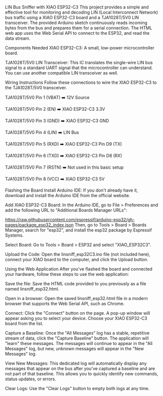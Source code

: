 LIN Bus Sniffer with XIAO ESP32-C3
This project provides a simple and effective tool for monitoring and decoding LIN (Local Interconnect Network) bus traffic using a XIAO ESP32-C3 board and a TJA1028T/5V0 LIN transceiver. The provided Arduino sketch continuously reads incoming bytes from the bus and prepares them for a serial connection. The HTML web app uses the Web Serial API to connect to the ESP32, and read the data stream.

Components Needed
XIAO ESP32-C3: A small, low-power microcontroller board.

TJA1028T/5V0 LIN Transceiver: This IC translates the single-wire LIN bus signal to a standard UART signal that the microcontroller can understand. You can use another compatible LIN transceiver as well.

Wiring Instructions
Follow these connections to wire the XIAO ESP32-C3 to the TJA1028T/5V0 transceiver.

TJA1028T/5V0 Pin 1 (VBAT) ➡️ 12V Source

TJA1028T/5V0 Pin 2 (EN) ➡️ XIAO ESP32-C3 3.3V

TJA1028T/5V0 Pin 3 (GND) ➡️ XIAO ESP32-C3 GND

TJA1028T/5V0 Pin 4 (LIN) ➡️ LIN Bus

TJA1028T/5V0 Pin 5 (RXD) ➡️ XIAO ESP32-C3 Pin D9 (TX)

TJA1028T/5V0 Pin 6 (TXD) ➡️ XIAO ESP32-C3 Pin D8 (RX)

TJA1028T/5V0 Pin 7 (RSTN) ➡️ Not used in this basic setup

TJA1028T/5V0 Pin 8 (VCC) ➡️ XIAO ESP32-C3 5V

Flashing the Board
Install Arduino IDE: If you don't already have it, download and install the Arduino IDE from the official website.

Add XIAO ESP32-C3 Board: In the Arduino IDE, go to File > Preferences and add the following URL to "Additional Boards Manager URLs":

https://raw.githubusercontent.com/espressif/arduino-esp32/gh-pages/package_esp32_index.json
Then, go to Tools > Board > Boards Manager, search for "esp32", and install the esp32 package by Espressif Systems.

Select Board: Go to Tools > Board > ESP32 and select "XIAO_ESP32C3".

Upload the Code: Open the linsniff_esp32C3.ino file (not included here), connect your XIAO board to the computer, and click the Upload button.

Using the Web Application
After you've flashed the board and connected your hardware, follow these steps to use the web application:

Save the file: Save the HTML code provided to you previously as a file named linsniff_esp32.html.

Open in a browser: Open the saved linsniff_esp32.html file in a modern browser that supports the Web Serial API, such as Chrome.

Connect: Click the "Connect" button on the page. A pop-up window will appear asking you to select your device. Choose your XIAO ESP32-C3 board from the list.

Capture a Baseline: Once the "All Messages" log has a stable, repetitive stream of data, click the "Capture Baseline" button. The application will "learn" these messages. The messages will continue to appear in the "All Messages" log, but new, unknown messages will appear in the "New Messages" log.

View New Messages: This dedicated log will automatically display any messages that appear on the bus after you've captured a baseline and are not part of that baseline. This allows you to quickly identify new commands, status updates, or errors.

Clear Logs: Use the "Clear Logs" button to empty both logs at any time.

